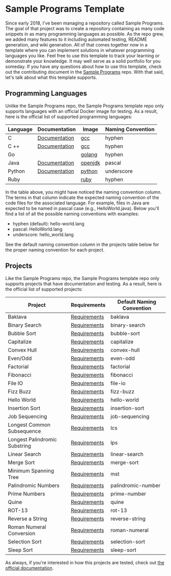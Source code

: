 # Sample Programs Template

Since early 2018, I've been managing a repository called Sample Programs.
The goal of that project was to create a repository containing as many 
code snippets in as many programming languages as possible. As the repo
grew, we added many features to it including automated testing, README
generation, and wiki generation. All of that comes together now in a
template where you can implement solutions in whatever programming 
languages you like. Feel free to use this template to track your learning
or demonstrate your knowledge. It may well serve as a solid portfolio
for you someday. If you have any questions about how to use this 
template, check out the contributing document in the 
[Sample Programs](https://github.com/TheRenegadeCoder/sample-programs) repo. 
With that said, let's talk about what this template supports.

## Programming Languages

Unlike the Sample Programs repo, the Sample Programs template repo only
supports languages with an official Docker image for testing. As a result,
here is the official list of supported programming languages:

| Language | Documentation                                                                        | Image                                       | Naming Convention |
| -------- | ------------------------------------------------------------------------------------ | ------------------------------------------- | ----------------- |
| C        | [Documentation](https://sample-programs.therenegadecoder.com/languages/c/)           | [gcc](https://hub.docker.com/_/gcc)         | hyphen            |
| C ++     | [Documentation](https://sample-programs.therenegadecoder.com/languages/c-plus-plus/) | [gcc](https://hub.docker.com/_/gcc)         | hyphen            |
| Go       |                                                                                      | [golang](https://hub.docker.com/_/golang)   | hyphen            |
| Java     | [Documentation](https://sample-programs.therenegadecoder.com/languages/java/)        | [openjdk](https://hub.docker.com/_/openjdk) | pascal            |
| Python   | [Documentation](https://sample-programs.therenegadecoder.com/languages/python/)      | [python](https://hub.docker.com/_/python)   | underscore        |
| Ruby     |                                                                                      | [ruby](https://hub.docker.com/_/ruby)       | hyphen            |

In the table above, you might have noticed the naming convention column.
The terms in that column indicate the expected naming convention of the code 
files for the associated language. For example, files in Java are expected 
to be named in pascal case (e.g., HelloWorld.java). Below you'll find a list
of all the possible naming conventions with examples:

- hyphen (default): hello-world.lang
- pascal: HelloWorld.lang
- underscore: hello_world.lang

See the default naming convention column in the projects table below for
the proper naming convention for each project. 

## Projects

Like the Sample Programs repo, the Sample Programs template repo only
supports projects that have documentation and testing. As a result, 
here is the official list of supported projects:

| Project                       | Requirements                                                                              | Default Naming Convention |
| ----------------------------- | ----------------------------------------------------------------------------------------- | ------------------------- |
| Baklava                       | [Requirements](https://sample-programs.therenegadecoder.com/projects/baklava/)            | baklava                   |
| Binary Search                 | [Requirements](https://sample-programs.therenegadecoder.com/projects/binary-search/)      | binary-search             |
| Bubble Sort                   | [Requirements](https://sample-programs.therenegadecoder.com/projects/bubble-sort/)        | bubble-sort               |
| Capitalize                    | [Requirements](https://sample-programs.therenegadecoder.com/projects/capitalize/)         | capitalize                |
| Convex Hull                   | [Requirements](https://sample-programs.therenegadecoder.com/projects/convex-hull/)        | convex-hull               |
| Even/Odd                      | [Requirements](https://sample-programs.therenegadecoder.com/projects/even-odd/)           | even-odd                  |
| Factorial                     | [Requirements](https://sample-programs.therenegadecoder.com/projects/factorial/)          | factorial                 |
| Fibonacci                     | [Requirements](https://sample-programs.therenegadecoder.com/projects/fibonacci/)          | fibonacci                 |
| File IO                       | [Requirements](https://sample-programs.therenegadecoder.com/projects/file-io/)            | file-io                   |
| Fizz Buzz                     | [Requirements](https://sample-programs.therenegadecoder.com/projects/fizz-buzz/)          | fizz-buzz                 |
| Hello World                   | [Requirements](https://sample-programs.therenegadecoder.com/projects/hello-world/)        | hello-world               |
| Insertion Sort                | [Requirements](https://sample-programs.therenegadecoder.com/projects/insertion-sort/)     | insertion-sort            |
| Job Sequencing                | [Requirements](https://sample-programs.therenegadecoder.com/projects/job-sequencing/)     | job-sequencing            |
| Longest Common Subsequence    | [Requirements](https://sample-programs.therenegadecoder.com/projects/lcs/)                | lcs                       |
| Longest Palindromic Substring | [Requirements](https://sample-programs.therenegadecoder.com/projects/lps/)                | lps                       |
| Linear Search                 | [Requirements](https://sample-programs.therenegadecoder.com/projects/linear-search/)      | linear-search             |
| Merge Sort                    | [Requirements](https://sample-programs.therenegadecoder.com/projects/merge-sort/)         | merge-sort                |
| Minimum Spanning Tree         | [Requirements](https://sample-programs.therenegadecoder.com/projects/mst/)                | mst                       |
| Palindromic Numbers           | [Requirements](https://sample-programs.therenegadecoder.com/projects/palindromic-number/) | palindromic-number        |
| Prime Numbers                 | [Requirements](https://sample-programs.therenegadecoder.com/projects/prime-number/)       | prime-number              |
| Quine                         | [Requirements](https://sample-programs.therenegadecoder.com/projects/quine/)              | quine                     |
| ROT-13                        | [Requirements](https://sample-programs.therenegadecoder.com/projects/rot-13/)             | rot-13                    |
| Reverse a String              | [Requirements](https://sample-programs.therenegadecoder.com/projects/reverse-string/)     | reverse-string            |
| Roman Numeral Conversion      | [Requirements](https://sample-programs.therenegadecoder.com/projects/roman-numeral/)      | roman-numeral             |
| Selection Sort                | [Requirements](https://sample-programs.therenegadecoder.com/projects/selection-sort/)     | selection-sort            |
| Sleep Sort                    | [Requirements](https://sample-programs.therenegadecoder.com/projects/sleep-sort/)         | sleep-sort                |

As always, if you're interested in how this projects are tested, check
out [the official documentation](https://sample-programs.therenegadecoder.com/projects/). 
